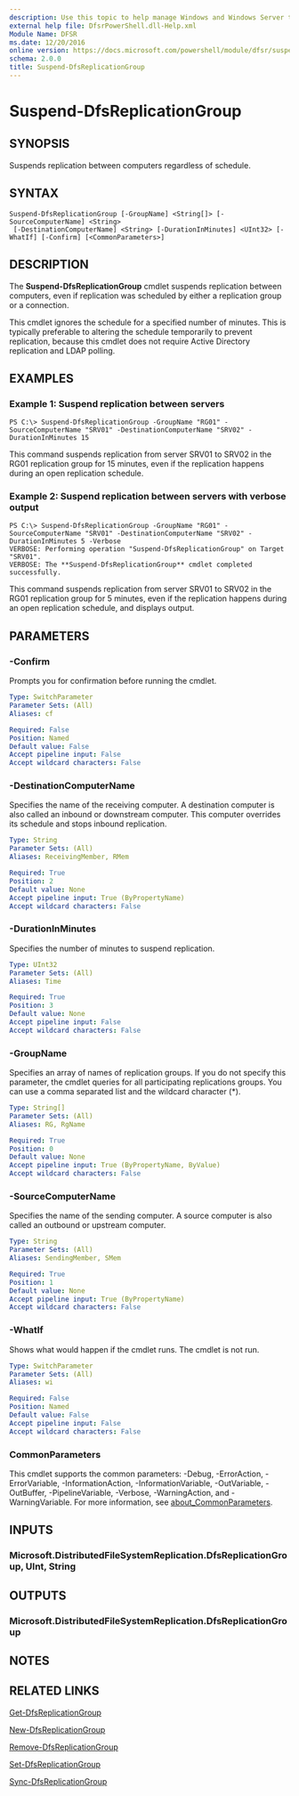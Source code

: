 ```yaml
---
description: Use this topic to help manage Windows and Windows Server technologies with Windows PowerShell.
external help file: DfsrPowerShell.dll-Help.xml
Module Name: DFSR
ms.date: 12/20/2016
online version: https://docs.microsoft.com/powershell/module/dfsr/suspend-dfsreplicationgroup?view=windowsserver2022-ps&wt.mc_id=ps-gethelp
schema: 2.0.0
title: Suspend-DfsReplicationGroup
---
```


# Suspend-DfsReplicationGroup

## SYNOPSIS
Suspends replication between computers regardless of schedule.

## SYNTAX

```
Suspend-DfsReplicationGroup [-GroupName] <String[]> [-SourceComputerName] <String>
 [-DestinationComputerName] <String> [-DurationInMinutes] <UInt32> [-WhatIf] [-Confirm] [<CommonParameters>]
```

## DESCRIPTION
The **Suspend-DfsReplicationGroup** cmdlet suspends replication between computers, even if replication was scheduled by either a replication group or a connection.

This cmdlet ignores the schedule for a specified number of minutes.
This is typically preferable to altering the schedule temporarily to prevent replication, because this cmdlet does not require Active Directory replication and LDAP polling.

## EXAMPLES

### Example 1: Suspend replication between servers
```
PS C:\> Suspend-DfsReplicationGroup -GroupName "RG01" -SourceComputerName "SRV01" -DestinationComputerName "SRV02" -DurationInMinutes 15
```

This command suspends replication from server SRV01 to SRV02 in the RG01 replication group for 15 minutes, even if the replication happens during an open replication schedule.

### Example 2: Suspend replication between servers with verbose output
```
PS C:\> Suspend-DfsReplicationGroup -GroupName "RG01" -SourceComputerName "SRV01" -DestinationComputerName "SRV02" -DurationInMinutes 5 -Verbose
VERBOSE: Performing operation "Suspend-DfsReplicationGroup" on Target "SRV01".
VERBOSE: The **Suspend-DfsReplicationGroup** cmdlet completed successfully.
```

This command suspends replication from server SRV01 to SRV02 in the RG01 replication group for 5 minutes, even if the replication happens during an open replication schedule, and displays output.

## PARAMETERS

### -Confirm
Prompts you for confirmation before running the cmdlet.

```yaml
Type: SwitchParameter
Parameter Sets: (All)
Aliases: cf

Required: False
Position: Named
Default value: False
Accept pipeline input: False
Accept wildcard characters: False
```

### -DestinationComputerName
Specifies the name of the receiving computer.
A destination computer is also called an inbound or downstream computer.
This computer overrides its schedule and stops inbound replication.

```yaml
Type: String
Parameter Sets: (All)
Aliases: ReceivingMember, RMem

Required: True
Position: 2
Default value: None
Accept pipeline input: True (ByPropertyName)
Accept wildcard characters: False
```

### -DurationInMinutes
Specifies the number of minutes to suspend replication.

```yaml
Type: UInt32
Parameter Sets: (All)
Aliases: Time

Required: True
Position: 3
Default value: None
Accept pipeline input: False
Accept wildcard characters: False
```

### -GroupName
Specifies an array of names of replication groups.
If you do not specify this parameter, the cmdlet queries for all participating replications groups.
You can use a comma separated list and the wildcard character (*).

```yaml
Type: String[]
Parameter Sets: (All)
Aliases: RG, RgName

Required: True
Position: 0
Default value: None
Accept pipeline input: True (ByPropertyName, ByValue)
Accept wildcard characters: False
```

### -SourceComputerName
Specifies the name of the sending computer.
A source computer is also called an outbound or upstream computer.

```yaml
Type: String
Parameter Sets: (All)
Aliases: SendingMember, SMem

Required: True
Position: 1
Default value: None
Accept pipeline input: True (ByPropertyName)
Accept wildcard characters: False
```

### -WhatIf
Shows what would happen if the cmdlet runs.
The cmdlet is not run.

```yaml
Type: SwitchParameter
Parameter Sets: (All)
Aliases: wi

Required: False
Position: Named
Default value: False
Accept pipeline input: False
Accept wildcard characters: False
```

### CommonParameters
This cmdlet supports the common parameters: -Debug, -ErrorAction, -ErrorVariable, -InformationAction, -InformationVariable, -OutVariable, -OutBuffer, -PipelineVariable, -Verbose, -WarningAction, and -WarningVariable. For more information, see [about_CommonParameters](https://go.microsoft.com/fwlink/?LinkID=113216).

## INPUTS

### Microsoft.DistributedFileSystemReplication.DfsReplicationGroup, UInt, String

## OUTPUTS

### Microsoft.DistributedFileSystemReplication.DfsReplicationGroup

## NOTES

## RELATED LINKS

[Get-DfsReplicationGroup](./Get-DfsReplicationGroup.md)

[New-DfsReplicationGroup](./New-DfsReplicationGroup.md)

[Remove-DfsReplicationGroup](./Remove-DfsReplicationGroup.md)

[Set-DfsReplicationGroup](./Set-DfsReplicationGroup.md)

[Sync-DfsReplicationGroup](./Sync-DfsReplicationGroup.md)

